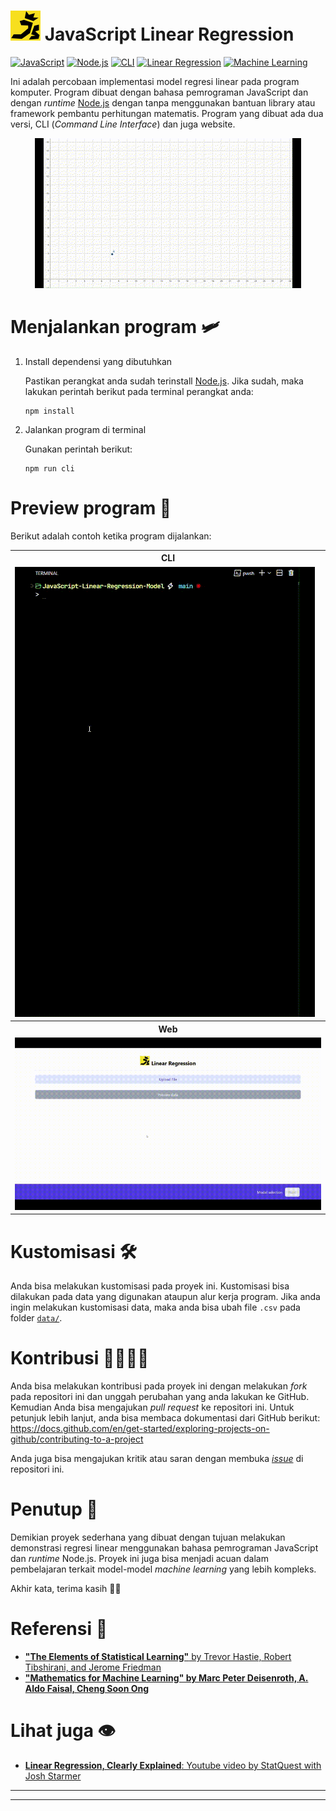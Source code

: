 # <img src="docs/img/king-js.svg"> JavaScript Linear Regression

[![JavaScript](https://img.shields.io/badge/JavaScript-F7DF1E?style=flat&logo=javascript&logoColor=black)](https://github.com/topics/javascript)
[![Node.js](https://img.shields.io/badge/Node.js-339933?style=flat&logo=node.js&logoColor=white)](https://github.com/topics/nodejs)
[![CLI](https://img.shields.io/badge/CLI-000000?style=flat)](https://github.com/topics/cli)
[![Linear Regression](https://img.shields.io/badge/Linear_Regression-FFA500?style=flat)](https://github.com/topics/linear-regression)
[![Machine Learning](https://img.shields.io/badge/Machine_Learning-27AE60?style=flat)](https://github.com/topics/machine-learning)



Ini adalah percobaan implementasi model regresi linear pada program komputer. Program dibuat dengan bahasa pemrograman JavaScript dan dengan *runtime* [Node.js](https://nodejs.org/) dengan tanpa menggunakan bantuan library atau framework pembantu perhitungan matematis. Program yang dibuat ada dua versi, CLI (*Command Line Interface*) dan juga website.

<div align="center">
    <img src="docs/img/linear-graph-gif.gif">
</div>


# Menjalankan program 🛩️
    
1. Install dependensi yang dibutuhkan

    Pastikan perangkat anda sudah terinstall [Node.js](https://nodejs.org/). Jika sudah, maka lakukan perintah berikut pada terminal perangkat anda:
    ```shell
    npm install
    ```

2. Jalankan program di terminal

    Gunakan perintah berikut:
    ```shell
    npm run cli
    ```

# Preview program 🤖

Berikut adalah contoh ketika program dijalankan:

<table width="100%">
    <tr>
        <th>CLI</th>
    </tr>
    <tr>
        <td>
            <img src="docs/img/cli-program-preview.gif">
        </td>
    </tr>
    <tr>
        <th>Web</th>
    </tr>
    <tr>
        <td>
            <img src="docs/img/web-program-preview.gif">
        </td>
    </tr>
</table>



# Kustomisasi 🛠️

Anda bisa melakukan kustomisasi pada proyek ini. Kustomisasi bisa dilakukan pada data yang digunakan ataupun alur kerja program. Jika anda ingin melakukan kustomisasi data, maka anda bisa ubah file `.csv` pada folder [`data/`](data/). 

# Kontribusi 🫱🏻‍🫲🏻

Anda bisa melakukan kontribusi pada proyek ini dengan melakukan *fork* pada repositori ini dan unggah perubahan yang anda lakukan ke GitHub. Kemudian Anda bisa mengajukan *pull request* ke repositori ini. Untuk petunjuk lebih lanjut, anda bisa membaca dokumentasi dari GitHub berikut: https://docs.github.com/en/get-started/exploring-projects-on-github/contributing-to-a-project

Anda juga bisa mengajukan kritik atau saran dengan membuka [*issue*]() di repositori ini.

# Penutup 🍃

Demikian proyek sederhana yang dibuat dengan tujuan melakukan demonstrasi regresi linear menggunakan bahasa pemrograman JavaScript dan *runtime* Node.js. Proyek ini juga bisa menjadi acuan dalam pembelajaran terkait model-model *machine learning* yang lebih kompleks. 

Akhir kata, terima kasih 🙏🏻

# Referensi 📃

- [**"The Elements of Statistical Learning"** by Trevor Hastie, Robert Tibshirani, and Jerome Friedman](https://www.sas.upenn.edu/~fdiebold/NoHesitations/BookAdvanced.pdf)
- [**"Mathematics for Machine Learning" by Marc Peter Deisenroth, A. Aldo Faisal, Cheng Soon Ong**](https://mml-book.github.io/)

# Lihat juga 👁️

- [**Linear Regression, Clearly Explained**: Youtube video by StatQuest with Josh Starmer](https://youtu.be/nk2CQITm_eo?si=CyoCEtAnBETJYT3E)

---
---
